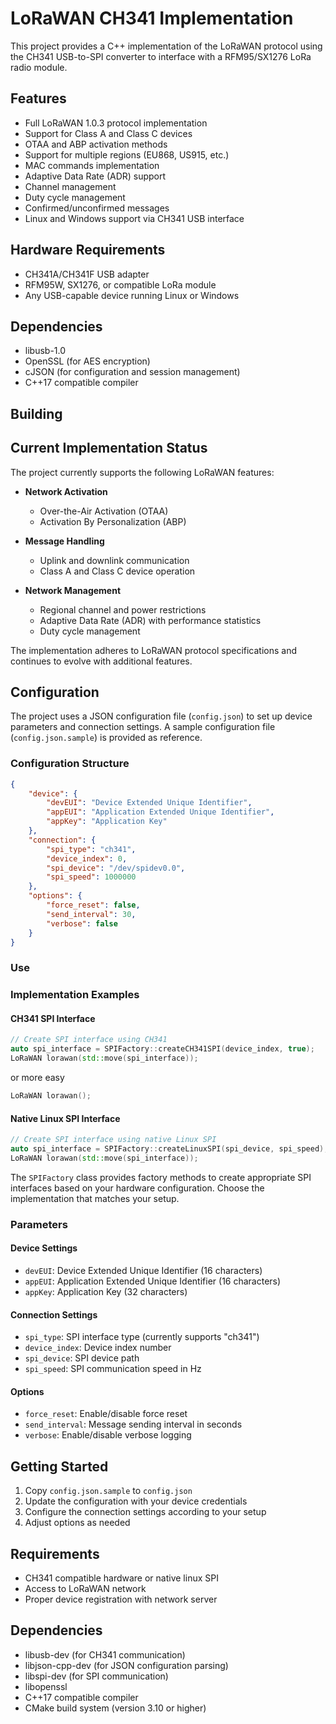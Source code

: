 # LoRaWAN CH341 Implementation

This project provides a C++ implementation of the LoRaWAN protocol using the CH341 USB-to-SPI converter to interface with a RFM95/SX1276 LoRa radio module.

## Features

- Full LoRaWAN 1.0.3 protocol implementation
- Support for Class A and Class C devices
- OTAA and ABP activation methods
- Support for multiple regions (EU868, US915, etc.)
- MAC commands implementation
- Adaptive Data Rate (ADR) support
- Channel management
- Duty cycle management
- Confirmed/unconfirmed messages
- Linux and Windows support via CH341 USB interface

## Hardware Requirements

- CH341A/CH341F USB adapter
- RFM95W, SX1276, or compatible LoRa module
- Any USB-capable device running Linux or Windows

## Dependencies

- libusb-1.0
- OpenSSL (for AES encryption)
- cJSON (for configuration and session management)
- C++17 compatible compiler

## Building

## Current Implementation Status

The project currently supports the following LoRaWAN features:

- **Network Activation**
    - Over-the-Air Activation (OTAA)
    - Activation By Personalization (ABP)

- **Message Handling**
    - Uplink and downlink communication
    - Class A and Class C device operation

- **Network Management**
    - Regional channel and power restrictions
    - Adaptive Data Rate (ADR) with performance statistics
    - Duty cycle management

The implementation adheres to LoRaWAN protocol specifications and continues to evolve with additional features.

## Configuration

The project uses a JSON configuration file (`config.json`) to set up device parameters and connection settings. A sample configuration file (`config.json.sample`) is provided as reference.

### Configuration Structure

```json
{
    "device": {
        "devEUI": "Device Extended Unique Identifier",
        "appEUI": "Application Extended Unique Identifier",
        "appKey": "Application Key"
    },
    "connection": {
        "spi_type": "ch341",
        "device_index": 0,
        "spi_device": "/dev/spidev0.0",
        "spi_speed": 1000000
    },
    "options": {
        "force_reset": false,
        "send_interval": 30,
        "verbose": false
    }
}
```
### Use
### Implementation Examples

#### CH341 SPI Interface
```cpp
// Create SPI interface using CH341
auto spi_interface = SPIFactory::createCH341SPI(device_index, true);
LoRaWAN lorawan(std::move(spi_interface));
```
or more easy
```cpp
LoRaWAN lorawan();
```

#### Native Linux SPI Interface
```cpp
// Create SPI interface using native Linux SPI
auto spi_interface = SPIFactory::createLinuxSPI(spi_device, spi_speed);
LoRaWAN lorawan(std::move(spi_interface));
```

The `SPIFactory` class provides factory methods to create appropriate SPI interfaces based on your hardware configuration. Choose the implementation that matches your setup.

### Parameters

#### Device Settings
- `devEUI`: Device Extended Unique Identifier (16 characters)
- `appEUI`: Application Extended Unique Identifier (16 characters)
- `appKey`: Application Key (32 characters)

#### Connection Settings
- `spi_type`: SPI interface type (currently supports "ch341")
- `device_index`: Device index number
- `spi_device`: SPI device path
- `spi_speed`: SPI communication speed in Hz

#### Options
- `force_reset`: Enable/disable force reset
- `send_interval`: Message sending interval in seconds
- `verbose`: Enable/disable verbose logging

## Getting Started

1. Copy `config.json.sample` to `config.json`
2. Update the configuration with your device credentials
3. Configure the connection settings according to your setup
4. Adjust options as needed

## Requirements

- CH341 compatible hardware or native linux SPI
- Access to LoRaWAN network
- Proper device registration with network server

## Dependencies

- libusb-dev (for CH341 communication)
- libjson-cpp-dev (for JSON configuration parsing)
- libspi-dev (for SPI communication)
- libopenssl
- C++17 compatible compiler
- CMake build system (version 3.10 or higher)